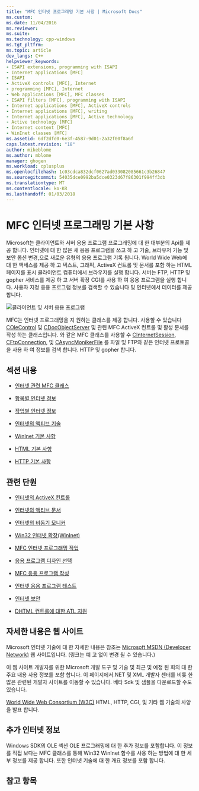 ```yaml
---
title: "MFC 인터넷 프로그래밍 기본 사항 | Microsoft Docs"
ms.custom: 
ms.date: 11/04/2016
ms.reviewer: 
ms.suite: 
ms.technology: cpp-windows
ms.tgt_pltfrm: 
ms.topic: article
dev_langs: C++
helpviewer_keywords:
- ISAPI extensions, programming with ISAPI
- Internet applications [MFC]
- ISAPI
- ActiveX controls [MFC], Internet
- programming [MFC], Internet
- Web applications [MFC], MFC classes
- ISAPI filters [MFC], programming with ISAPI
- Internet applications [MFC], ActiveX controls
- Internet applications [MFC], writing
- Internet applications [MFC], Active technology
- Active technology [MFC]
- Internet content [MFC]
- WinInet classes [MFC]
ms.assetid: 6df2dfd0-6e3f-4587-9d01-2a32f00f8a6f
caps.latest.revision: "18"
author: mikeblome
ms.author: mblome
manager: ghogen
ms.workload: cplusplus
ms.openlocfilehash: 1c03cdca832dcf0627ad033082085661c3b26847
ms.sourcegitcommit: 54035dce0992ba5dce0323d67f86301f994ff3db
ms.translationtype: MT
ms.contentlocale: ko-KR
ms.lasthandoff: 01/03/2018
---
```

# <a name="mfc-internet-programming-basics"></a>MFC 인터넷 프로그래밍 기본 사항
Microsoft는 클라이언트와 서버 응용 프로그램 프로그래밍에 대 한 대부분의 Api를 제공 합니다. 인터넷에 대 한 많은 새 응용 프로그램을 쓰고 하 고 기술, 브라우저 기능 및 보안 옵션 변경,으로 새로운 유형의 응용 프로그램 기록 됩니다. World Wide Web에 대 한 액세스를 제공 하 고 텍스트, 그래픽, ActiveX 컨트롤 및 문서를 포함 하는 HTML 페이지를 표시 클라이언트 컴퓨터에서 브라우저를 실행 합니다. 서버는 FTP, HTTP 및 gopher 서비스를 제공 하 고 서버 확장 CGI를 사용 하 여 응용 프로그램을 실행 합니다. 사용자 지정 응용 프로그램 정보를 검색할 수 있습니다 및 인터넷에서 데이터를 제공 합니다.  
  
 ![클라이언트 및 서버 응용 프로그램](../mfc/media/vc38bq1.gif "vc38bq1")  
  
 MFC는 인터넷 프로그래밍을 지 원하는 클래스를 제공 합니다. 사용할 수 있습니다 [COleControl](../mfc/reference/colecontrol-class.md) 및 [CDocObjectServer](../mfc/reference/cdocobjectserver-class.md) 및 관련 MFC ActiveX 컨트롤 및 활성 문서를 작성 하는 클래스입니다. 와 같은 MFC 클래스를 사용할 수 [CInternetSession](../mfc/reference/cinternetsession-class.md), [CFtpConnection](../mfc/reference/cftpconnection-class.md), 및 [CAsyncMonikerFile](../mfc/reference/casyncmonikerfile-class.md) 를 파일 및 FTP와 같은 인터넷 프로토콜을 사용 하 여 정보를 검색 합니다. HTTP 및 gopher 합니다.  
  
## <a name="in-this-section"></a>섹션 내용  
  
-   [인터넷 관련 MFC 클래스](../mfc/internet-related-mfc-classes.md)  
  
-   [항목별 인터넷 정보](../mfc/internet-information-by-topic.md)  
  
-   [작업별 인터넷 정보](../mfc/internet-information-by-task.md)  
  
-   [인터넷의 액티브 기술](../mfc/active-technology-on-the-internet.md)  
  
-   [WinInet 기본 사항](../mfc/wininet-basics.md)  
  
-   [HTML 기본 사항](../mfc/html-basics.md)  
  
-   [HTTP 기본 사항](../mfc/http-basics.md)  
  
## <a name="related-sections"></a>관련 단원  
  
-   [인터넷의 ActiveX 컨트롤](../mfc/activex-controls-on-the-internet.md)  
  
-   [인터넷의 액티브 문서](../mfc/active-documents-on-the-internet.md)  
  
-   [인터넷의 비동기 모니커](../mfc/asynchronous-monikers-on-the-internet.md)  
  
-   [Win32 인터넷 확장(WinInet)](../mfc/win32-internet-extensions-wininet.md)  
  
-   [MFC 인터넷 프로그래밍 작업](../mfc/mfc-internet-programming-tasks.md)  
  
-   [응용 프로그램 디자인 선택](../mfc/application-design-choices.md)  
  
-   [MFC 응용 프로그램 작성](../mfc/writing-mfc-applications.md)  
  
-   [인터넷 응용 프로그램 테스트](../mfc/testing-internet-applications.md)  
  
-   [인터넷 보안](../mfc/internet-security-cpp.md)  
  
-   [DHTML 컨트롤에 대한 ATL 지원](../atl/atl-support-for-dhtml-controls.md)  
  
##  <a name="_core_web_sites_for_more_information"></a>자세한 내용은 웹 사이트  
 Microsoft 인터넷 기술에 대 한 자세한 내용은 참조는 [Microsoft MSDN (Developer Network)](http://go.microsoft.com/fwlink/p/?linkid=56322) 웹 사이트입니다. (링크는 예 고 없이 변경 될 수 있습니다.)  
  
 이 웹 사이트 개발자를 위한 Microsoft 개발 도구 및 기술 및 최근 및 예정 된 회의 대 한 주요 내용 사용 정보를 포함 합니다. 이 페이지에서.NET 및 XML 개발자 센터를 비롯 한 많은 관련된 개발자 사이트를 이동할 수 있습니다. 베타 Sdk 및 샘플을 다운로드할 수도 있습니다.  
  
 [World Wide Web Consortium (W3C)](http://go.microsoft.com/fwlink/p/?linkid=37125) HTML, HTTP, CGI, 및 기타 웹 기술의 사양을 발표 합니다.  
  
##  <a name="_core_more_internet_help"></a>추가 인터넷 정보  
 Windows SDK의 OLE 섹션 OLE 프로그래밍에 대 한 추가 정보를 포함합니다. 이 정보를 직접 보다는 MFC 클래스를 통해 Win32 WinInet 함수를 사용 하는 방법에 대 한 세부 정보를 제공 합니다. 또한 인터넷 기술에 대 한 개요 정보를 포함 합니다.  
  
## <a name="see-also"></a>참고 항목  



